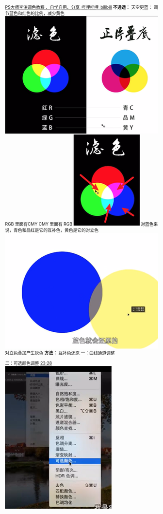 [PS大师李涛调色教程 、自学自用、分享\_哔哩哔哩\_bilibili](https://www.bilibili.com/video/BV1W4411U72V/?spm_id_from=333.337.search-card.all.click&vd_source=f8bf73f9a2b495eaf6f8446fa6016bc7)
**不通透：**
天空更蓝：
调节蓝色和红色的比例，减少黄色
![](https://raw.githubusercontent.com/acdefg/cdn/main/obsidian/20230601130336.png)
RGB 里面有CMY
CMY 里面有 RGB
![300](https://raw.githubusercontent.com/acdefg/cdn/main/obsidian/20230601130504.png)
对蓝色来说，青色和品红是它的互补色，黄色是它的对立色
![300](https://raw.githubusercontent.com/acdefg/cdn/main/obsidian/20230601130632.png)
对立色叠加产生灰色
**方法：**
互补色还原
一：曲线通道调整

二：可选颜色调整
[23:28](https://www.bilibili.com/video/BV1W4411U72V/?spm_id_from=333.337.search-card.all.click&vd_source=f8bf73f9a2b495eaf6f8446fa6016bc7#t=1408.189311)
![100](https://raw.githubusercontent.com/acdefg/cdn/main/obsidian/20230601131833.png)

